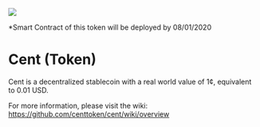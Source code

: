 ![](https://i.imgur.com/eC1gPoW.jpg)

*Smart Contract of this token will be deployed by 08/01/2020

# Cent (Token)

Cent is a decentralized stablecoin with a real world value of 1¢, equivalent to 0.01 USD.

For more information, please visit the wiki: https://github.com/centtoken/cent/wiki/overview
